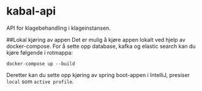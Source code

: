 # kabal-api
API for klagebehandling i klageinstansen.

##Lokal kjøring av appen
Det er mulig å kjøre appen lokalt ved hjelp av docker-compose. For å sette opp database, kafka og elastic search kan du kjøre følgende i rotmappa:

```docker-compose up --build```

Deretter kan du sette opp kjøring av spring boot-appen i IntelliJ, presiser `local` som `active profile`.

